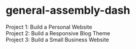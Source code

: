 # general-assembly-dash

Project 1: Build a Personal Website <br>
Project 2: Build a Responsive Blog Theme <br>
Project 3: Build a Small Business Website
